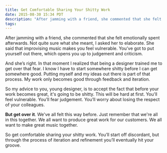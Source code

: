 ```yaml
---
title: Get Comfortable Sharing Your Shitty Work
date: 2015-08-30 15:34 PDT
description: "After jamming with a friend, she commented that she felt emotionally spent afterwards. Not quite sure what she meant, I asked her to elaborate. She said that improvising music makes you feel vulnerable. You’ve got to put yourself out there, which opens you up to judgement and criticism."
tags:
---
```


After jamming with a friend, she commented that she felt emotionally spent afterwards. Not quite sure what she meant, I asked her to elaborate. She said that improvising music makes you feel vulnerable. You’ve got to put yourself out there, which opens you up to judgement and criticism.

And she’s right. In that moment I realized that being a designer trained me to get over that fear. I know I have to start somewhere shitty before I can get somewhere good. Putting myself and my ideas out there is part of that process. My work only becomes good through feedback and iteration.

So my advice to you, young designer, is to accept the fact that before your work becomes great, it's going to be shitty. This will be hard at first. You'll feel vulnerable. You’ll fear judgement. You’ll worry about losing the respect of your colleagues.

**But get over it**. We've all felt this way before. Just remember that we're all in this together. We all want to produce great work for our customers. We all want to make great music together.

So get comfortable sharing your shitty work. You’ll start off discordant, but through the process of iteration and refinement you’ll eventually hit your groove.
